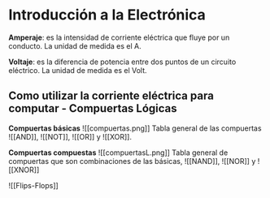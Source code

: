 # Introducción a la Electrónica
**Amperaje**: es la intensidad de corriente eléctrica que fluye por un conducto. La unidad de medida es el A.

**Voltaje**: es la diferencia de potencia entre dos puntos de un circuito eléctrico. La unidad de medida es el Volt.

## Como utilizar la corriente eléctrica para computar - Compuertas Lógicas

**Compuertas básicas**
![[compuertas.png]]
Tabla general de las compuertas ![[AND]], ![[NOT]], ![[OR]] y ![[XOR]].  

**Compuertas compuestas**
![[compuertasL.png]]
Tabla general de compuertas que son combinaciones de las básicas, ![[NAND]], ![[NOR]] y ![[XNOR]]

![[Flips-Flops]]
